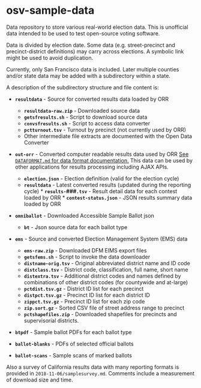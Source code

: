 # osv-sample-data
Data repository to store various real-world election data. This is
unofficial data intended to be used to test open-source voting software.

Data is divided by election date. Some data (e.g. street-precinct
and precinct-district definitions) may carry across elections. A symbolic
link might be used to avoid duplication.

Currently, only San Francisco data is included. Later multiple counties and/or
state data may be added with a subdirectory within a state.

A description of the subdirectory structure and file content is:

* **`resultdata`** - Source for converted results data loaded by ORR
    * **`resultdata-raw.zip`** - Downloaded source data
    * **`getsfresults.sh`** - Script to download source data
    * **`convsfresults.sh`** - Script to access data converter
    * **`pctturnout.tsv`** - Turnout by precinct (not currently used by ORR)
    * Other intermediate file extracts are documented with the Open Data Converter

* **`out-orr`** - Converted computer readable results data used by ORR
  [See `DATAFORMAT.md` for data format documentation.](DATAFORMAT.md)
  This data can be used by other applications for results processing
  including AJAX APIs.
  * **`election.json`** - Election definition (valid for the election cycle)
  * **`resultdata`** - Latest converted results (updated during the reporting cycle)
        * **`results-`###`.tsv`** - Result detail data for each contest loaded by ORR
        * **`contest-status.json`** - JSON results summary data loaded by ORR

* **`omniballot`** - Downloaded Accessible Sample Ballot json
    * **`bt`** - Json source data for each ballot type

* **`ems`** - Source and converted Election Management System (EMS) data
    * **`ems-raw.zip`** - Downloaded DFM EIMS export files
    * **`getsfems.sh`** - Script to invoke the data downloader
    * **`distname-orig.tsv`** - Original abbreviated district name and ID code
    * **`distclass.tsv`** - District code, classification, full name, short name
    * **`distextra.tsv`** - Additional district codes and names defined by
        combinations of other district codes (for countywide and at-large)
    * **`pctdist.tsv.gz`** - District ID list for each precinct
    * **`distpct.tsv.gz`** - Precinct ID list for each district ID
    * **`zippct.tsv.gz`** - Precinct ID list for each zip code
    * **`zip.sort.gz`** - Sorted CSV file of street address range to precinct
    * **`pctshapefiles.zip`** - Downloaded shapefiles for precincts and supervisorial districts.

* **`btpdf`** - Sample ballot PDFs for each ballot type
* **`ballot-blanks`** - PDFs of selected official ballots
* **`ballot-scans`** - Sample scans of marked ballots

Also a survey of California results data with many reporting formats is
provided in `2018-11-06/samplesurvey.md`. Comments include a measurement of
download size and time.

